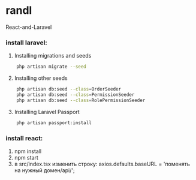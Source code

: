 # randl
React-and-Laravel

### install laravel:

1) Installing migrations and seeds
```sh
	php artisan migrate --seed
```
2) Installing other seeds
```sh
	php artisan db:seed --class=OrderSeeder
	php artisan db:seed --class=PermissionSeeder
	php artisan db:seed --class=RolePermissionSeeder
```
3) Installing Laravel Passport 
```sh
	php artisan passport:install
```
### install react:

1) npm install
2) npm start
3) в src/index.tsx изменить строку: axios.defaults.baseURL = 'поменять на нужный домен/api/';